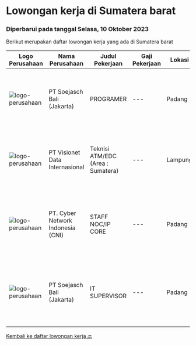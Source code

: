 
  # Lowongan kerja di Sumatera barat

  ### Diperbarui pada tanggal Selasa, 10 Oktober 2023

  Berikut merupakan daftar lowongan kerja yang ada di Sumatera barat

  |Logo Perusahaan | Nama Perusahaan | Judul Pekerjaan | Gaji Pekerjaan | Lokasi | Deskripsi | Tanggal diunggah | Pranala |
  | -------------- | --------------- | --------------- | --------- | --------- | -------------- | ------- | ----------- |
  |![logo-perusahaan](https://image-service-cdn.seek.com.au/bb3e109de44451a17b159b175fac498df2e652ab/ee4dce1061f3f616224767ad58cb2fc751b8d2dc)|PT Soejasch Bali (Jakarta)|PROGRAMER|---|Padang|Kualifikasi :1. Min D3 Informatika.2. Bisa bekerjasama dalam tim.3. Memahami trouble shooting pada hardware,software dan networking.4. Familiar dengan...|Jumat, 06 Oktober 2023|https://www.jobstreet.co.id/id/job/programer-1037132379?token=0~1a4cbd63-2945-4cef-a3b1-80524ee75953&sectionRank=1&jobId=jobstreet-id-job-1037132379|
|![logo-perusahaan](https://image-service-cdn.seek.com.au/84d23b3586ee4efd70ea62878095fcc6b1639e33/ee4dce1061f3f616224767ad58cb2fc751b8d2dc)|PT Visionet Data Internasional|Teknisi ATM/EDC (Area : Sumatera)|---|Lampung|*) Menangani kebutuhan pelanggan di lokasi pelanggan agar terpenuhi SLA yang telah ditentukan.*) Menganalisa problem/case dengan akurat untuk...|Rabu, 13 September 2023|https://www.jobstreet.co.id/id/job/teknisi-atm-edc-area-%3A-sumatera-4467995?token=0~1a4cbd63-2945-4cef-a3b1-80524ee75953&sectionRank=2&jobId=jobstreet-id-job-4467995|
|![logo-perusahaan](https://i.ibb.co/sqvTCh9/112815900-stock-vector-no-image-available-icon-flat-vector.webp)|PT. Cyber Network Indonesia (CNI)|STAFF NOC/IP CORE|---|Padang|STAFF NOC/IP COREQUALIFICATION:• Pendidikan Minimal D1• Mengerti Dasar jaringan• Memahami configurasi Mikrotik, Cisco, Juniper• Memahami Server (OS...|Rabu, 13 September 2023|https://www.jobstreet.co.id/id/job/staff-noc-ip-core-1036936201?token=0~1a4cbd63-2945-4cef-a3b1-80524ee75953&sectionRank=3&jobId=jobstreet-id-job-1036936201|
|![logo-perusahaan](https://image-service-cdn.seek.com.au/e540bf22c0679a4531814285026857de2a3a0267/ee4dce1061f3f616224767ad58cb2fc751b8d2dc)|PT Soejasch Bali (Jakarta)|IT SUPERVISOR|---|Padang|Kualifikasi :1. S1 Informatika.2. Memahami operating system server.3. Memahami trouble shooting pada hardware,software dan networking.4. Familiar...|Senin, 11 September 2023|https://www.jobstreet.co.id/id/job/it-supervisor-1036914759?token=0~1a4cbd63-2945-4cef-a3b1-80524ee75953&sectionRank=4&jobId=jobstreet-id-job-1036914759|


  [Kembali ke daftar lowongan kerja 🔙](../README.md#daftar-lowongan-kerja)
  